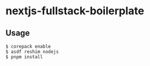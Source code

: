 # nextjs-fullstack-boilerplate

## Usage

```
$ corepack enable
$ asdf reshim nodejs
$ pnpm install
```
